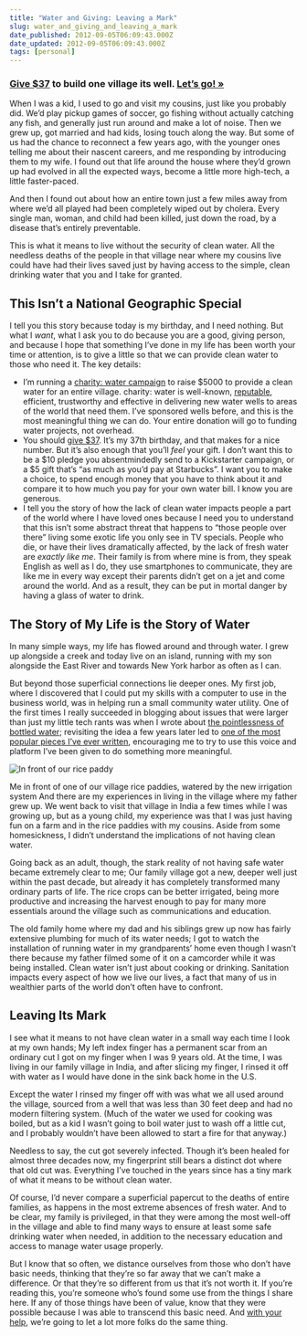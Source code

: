 ```yaml
---
title: "Water and Giving: Leaving a Mark"
slug: water_and_giving_and_leaving_a_mark
date_published: 2012-09-05T06:09:43.000Z
date_updated: 2012-09-05T06:09:43.000Z
tags: [personal]
---
```


### [Give $37](https://mycharitywater.org/p/donate?campaign_id=30080&payment_amt=37#cc1) to build one village its well. [Let’s go! »](https://mycharitywater.org/p/donate?campaign_id=30080&payment_amt=37#cc1)

When I was a kid, I used to go and visit my cousins, just like you probably did. We’d play pickup games of soccer, go fishing without actually catching any fish, and generally just run around and make a lot of noise. Then we grew up, got married and had kids, losing touch along the way. But some of us had the chance to reconnect a few years ago, with the younger ones telling me about their nascent careers, and me responding by introducing them to my wife. I found out that life around the house where they’d grown up had evolved in all the expected ways, become a little more high-tech, a little faster-paced.  

And then I found out about how an entire town just a few miles away from where we’d all played had been completely wiped out by cholera. Every single man, woman, and child had been killed, just down the road, by a disease that’s entirely preventable.  

This is what it means to live without the security of clean water. All the needless deaths of the people in that village near where my cousins live could have had their lives saved just by having access to the simple, clean drinking water that you and I take for granted.

## This Isn’t a National Geographic Special

I tell you this story because today is my birthday, and I need nothing. But what I *want*, what I ask you to do because you are a good, giving person, and because I hope that something I’ve done in my life has been worth your time or attention, is to give a little so that we can provide clean water to those who need it. The key details:

- I’m running a [charity: water campaign](http://mycharitywater.org/our-fingerprints) to raise $5000 to provide a clean water for an entire village. charity: water is well-known, [reputable](http://www.charitynavigator.org/index.cfm?bay=search.summary&amp;orgid=12548), efficient, trustworthy and effective in delivering new water wells to areas of the world that need them. I’ve sponsored wells before, and this is the most meaningful thing we can do. Your entire donation will go to funding water projects, not overhead.
- You should [give $37](https://mycharitywater.org/p/donate?campaign_id=30080&amp;payment_amt=37#cc1). It’s my 37th birthday, and that makes for a nice number. But it’s also enough that you’ll *feel* your gift. I don’t want this to be a $10 pledge you absentmindedly send to a Kickstarter campaign, or a $5 gift that’s “as much as you’d pay at Starbucks”. I want you to make a choice, to spend enough money that you have to think about it and compare it to how much you pay for your own water bill. I know you are generous.
- I tell you the story of how the lack of clean water impacts people a part of the world where I have loved ones because I need you to understand that this isn’t some abstract threat that happens to “those people over there” living some exotic life you only see in TV specials. People who die, or have their lives dramatically affected, by the lack of fresh water are *exactly like me*. Their family is from where mine is from, they speak English as well as I do, they use smartphones to communicate, they are like me in every way except their parents didn’t get on a jet and come around the world. And as a result, they can be put in mortal danger by having a glass of water to drink.

## The Story of My Life is the Story of Water

In many simple ways, my life has flowed around and through water. I grew up alongside a creek and today live on an island, running with my son alongside the East River and towards New York harbor as often as I can.

But beyond those superficial connections lie deeper ones. My first job, where I discovered that I could put my skills with a computer to use in the business world, was in helping run a small community water utility. One of the first times I really succeeded in blogging about issues that were larger than just my little tech rants was when I wrote about [the pointlessness of bottled water](/2003/08/keeping-it-all); revisiting the idea a few years later led to [one of the most popular pieces I’ve ever written](/2007/07/bottled-water-is-still-a-scam), encouraging me to try to use this voice and platform I’ve been given to do something more meaningful.

![In front of our rice paddy](http://farm4.staticflickr.com/3485/3309207250_59aeec8868_n.jpg)  

Me in front of one of our village rice paddies, watered by the new irrigation system
And there are my experiences in living in the village where my father grew up. We went back to visit that village in India a few times while I was growing up, but as a young child, my experience was that I was just having fun on a farm and in the rice paddies with my cousins. Aside from some homesickness, I didn’t understand the implications of not having clean water.

Going back as an adult, though, the stark reality of not having safe water became extremely clear to me; Our family village got a new, deeper well just within the past decade, but already it has completely transformed many ordinary parts of life. The rice crops can be better irrigated, being more productive and increasing the harvest enough to pay for many more essentials around the village such as communications and education.  

The old family home where my dad and his siblings grew up now has fairly extensive plumbing for much of its water needs; I got to watch the installation of running water in my grandparents’ home even though I wasn’t there because my father filmed some of it on a camcorder while it was being installed. Clean water isn’t just about cooking or drinking. Sanitation impacts every aspect of how we live our lives, a fact that many of us in wealthier parts of the world don’t often have to confront.

## Leaving Its Mark

I see what it means to not have clean water in a small way each time I look at my own hands; My left index finger has a permanent scar from an ordinary cut I got on my finger when I was 9 years old. At the time, I was living in our family village in India, and after slicing my finger, I rinsed it off with water as I would have done in the sink back home in the U.S.

Except the water I rinsed my finger off with was what we all used around the village, sourced from a well that was less than 30 feet deep and had no modern filtering system. (Much of the water we used for cooking was boiled, but as a kid I wasn’t going to boil water just to wash off a little cut, and I probably wouldn’t have been allowed to start a fire for that anyway.)

Needless to say, the cut got severely infected. Though it’s been healed for almost three decades now, my fingerprint still bears a distinct dot where that old cut was. Everything I’ve touched in the years since has a tiny mark of what it means to be without clean water.

Of course, I’d never compare a superficial papercut to the deaths of entire families, as happens in the most extreme absences of fresh water. And to be clear, my family is privileged, in that they were among the most well-off in the village and able to find many ways to ensure at least some safe drinking water when needed, in addition to the necessary education and access to manage water usage properly.

But I know that so often, we distance ourselves from those who don’t have basic needs, thinking that they’re so far away that we can’t make a difference. Or that they’re so different from us that it’s not worth it. If you’re reading this, you’re someone who’s found some use from the things I share here. If any of those things have been of value, know that they were possible because I was able to transcend this basic need. And [with your help](https://mycharitywater.org/p/donate?campaign_id=30080&amp;payment_amt=37#cc1), we’re going to let a lot more folks do the same thing.
